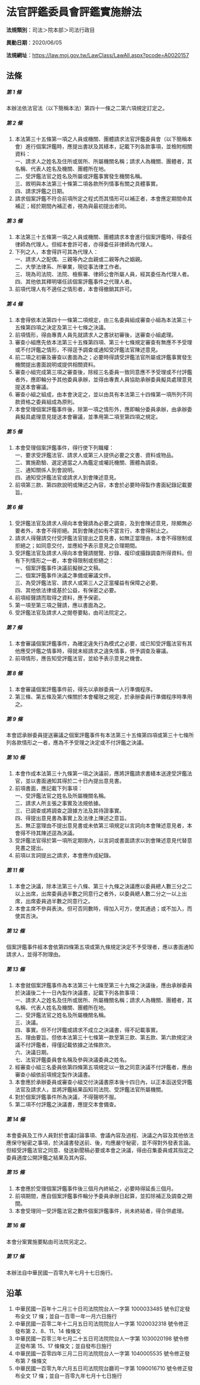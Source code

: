 # 法官評鑑委員會評鑑實施辦法



**法規類別**：司法＞院本部＞司法行政目

**異動日期**：2020/06/05  

**法規網址**：https://law.moj.gov.tw/LawClass/LawAll.aspx?pcode=A0020157



## 法條
##### 第 1 條
本辦法依法官法（以下簡稱本法）第四十一條之二第六項規定訂定之。

##### 第 2 條
1. 本法第三十五條第一項之人員或機關、團體請求法官評鑑委員會（以下簡稱本會）進行個案評鑑時，應提出書狀及其繕本，記載下列各款事項，並檢附相關資料：  
一、請求人之姓名及住所或居所、所屬機關名稱；請求人為機關、團體者，其名稱、代表人姓名及機關、團體所在地。  
二、受評鑑法官之姓名及所屬或評鑑事實發生機關名稱。  
三、敘明與本法第三十條第二項各款所列情事有關之具體事實。  
四、請求評鑑之日期。
1. 請求個案評鑑不符合前項所定之程式而其情形可以補正者，本會應定期間命其補正；經於期間內補正者，視為與最初提出者同。

##### 第 3 條
1. 本法第三十五條第一項之人員或機關、團體請求本會進行個案評鑑時，得委任律師為代理人。但經本會許可者，亦得委任非律師為代理人。
1. 下列之人，本會得許可其為代理人：  
一、請求人之配偶、三親等內之血親或二親等內之姻親。  
二、大學法律系、所畢業，現從事法律工作者。  
三、現為司法院、法院、檢察署、律師公會所屬人員，經其委任為代理人者。  
四、其他依其釋明堪任該個案評鑑事件之代理人者。
1. 前項代理人有不適任之情形者，本會得撤銷其許可。

##### 第 4 條
1. 本會得依本法第四十一條第二項規定，由三名委員組成審查小組為本法第三十五條第四項之決定及第三十七條之決議。
1. 前項情形，得由專責人員先就請求人之書狀初審後，送審查小組處理。
1. 審查小組應先依本法第三十五條第四項、第三十七條規定審查有無應不予受理或不付評鑑之情形，不得逕予調查或通知受評鑑法官陳述意見。
1. 前二項之初審及審查以書面為之；必要時得請受評鑑法官所屬或評鑑事實發生機關提出書面說明或提供相關資料。
1. 審查小組完成第三項之審查後，除經三名委員一致同意應不予受理或不付評鑑者外，應即輪分予其他委員承辦，並得由專責人員協助承辦委員擬具處理意見提送本會審議。
1. 審查小組之組成，由本會決定之，並以由具有本法第三十四條第一項所列不同款資格之委員組成為原則。
1. 本會受理個案評鑑事件後，除第一項之情形外，應即輪分委員承辦，由承辦委員擬具處理意見提送本會審議，並準用第二項至第四項之規定。

##### 第 5 條
1. 本會受理個案評鑑事件，得行使下列職權：  
一、要求受評鑑法官、請求人或第三人提供必要之文書、資料或物品。  
二、實施勘驗、選定適當之人為鑑定或囑託機關、團體為調查。  
三、通知關係人到會說明。  
四、通知受評鑑法官或請求人到會陳述意見。
1. 前項第三款、第四款說明或陳述之內容，本會於必要時得製作書面紀錄記載要旨。

##### 第 6 條
1. 受評鑑法官及請求人得向本會聲請為必要之調查，及到會陳述意見，除顯無必要者外，本會不得拒絕。其到會陳述如有不當言行，本會得制止之。
1. 請求人得聲請交付受評鑑法官提出之意見書，如無正當理由，本會不得限制或拒絕之；如同意交付，並應給予表示意見之合理期間。
1. 受評鑑法官及請求人得向本會聲請閱覽、抄錄、複印或攝錄調查所得資料。但有下列情形之一者，本會得限制或拒絕之：  
一、個案評鑑事件決議前擬辦之文稿。  
二、個案評鑑事件決議之準備或審議文件。  
三、為受評鑑法官、請求人或第三人之正當權益有保障之必要。  
四、其他依法律或基於公益，有保密之必要。
1. 前項經聲請而取得之資料，應予保密。
1. 第一項至第三項之聲請，應以書面為之。
1. 受評鑑法官及請求人之閱卷要點，由司法院定之。

##### 第 7 條
1. 本會審議個案評鑑事件，為確定違失行為模式之必要，或已知受評鑑法官有其他應受評鑑之情事時，得就未經請求之違失情事，併予調查及審議。
1. 前項情形，應告知受評鑑法官，並給予表示意見之機會。

##### 第 8 條
1. 本會審議個案評鑑事件前，得先以承辦委員一人行準備程序。
1. 第三條、第五條及第六條關於本會權限之規定，於承辦委員行準備程序時準用之。

##### 第 9 條
本會認承辦委員提送審議之個案評鑑事件有本法第三十五條第四項或第三十七條所列各款情形之一者，應為不予受理之決定或不付評鑑之決議。

##### 第 10 條
1. 本會作成本法第三十九條第一項之決議前，應將評鑑請求書繕本送達受評鑑法官，並以書面通知其得於二十日內提出意見書。
1. 前項書面，應記載下列事項：  
一、受評鑑法官之姓名及所屬機關名稱。  
二、請求人所主張之事實及法規依據。  
三、已調查或將調查之證據方法及其待證事實。  
四、得提出意見書為事實上及法律上陳述之意旨。  
五、無正當理由不提出意見書或未依第三項規定以言詞向本會陳述意見者，本會得不待其陳述逕為決議。
1. 受評鑑法官得於第一項所定期限內，以言詞或書面請求以到會陳述意見代替意見書之提出。
1. 前項以言詞提出之請求，本會應作成紀錄。

##### 第 11 條
1. 本會之決議，除本法第三十八條、第三十九條之決議應以委員總人數三分之二以上出席，出席委員過半數之同意行之者外，以委員總人數二分之一以上出席，出席委員過半數之同意行之。
1. 本會主席不參與表決。但可否同數時，得加入可方，使其通過；或不加入，而使其否決。

##### 第 12 條
個案評鑑事件經本會依第四條第五項或第九條規定決定不予受理者，應以書面通知請求人，並得不附理由。

##### 第 13 條
1. 本會就個案評鑑事件為本法第三十七條至第三十九條之決議後，應由承辦委員於決議後二十一日內製作決議書，記載下列各款事項：  
一、請求人之姓名及住所或居所、所屬機關名稱；請求人為機關、團體者，其名稱、代表人姓名及機關、團體所在地。  
二、受評鑑法官之姓名及所屬機關名稱。  
三、決議。  
四、事實。但不付評鑑或請求不成立之決議書，得不記載事實。  
五、理由要旨。但依本法第三十七條第一款至第三款、第五款、第六款規定決議不付評鑑者，得僅記載依據之法條款次。  
六、決議日期。  
七、法官評鑑委員會名稱及參與決議委員之姓名。
1. 經審查小組三名委員依第四條第五項規定以一致之同意決議不付評鑑者，應由審查小組依前項規定製作決議書。
1. 本會應於承辦委員或審查小組交付決議書原本後十四日內，以正本函送受評鑑法官及請求人，並將評鑑結果函知司法院、受評鑑法官所屬機關。
1. 對於個案評鑑事件所為決議，不得聲明不服。
1. 第二項不付評鑑之決議書，應提交本會備查。

##### 第 14 條
本會委員及工作人員對於會議討論事項、會議內容及過程、決議之內容及其他依法應保守秘密之事項，於決議書發送前、後，均應嚴守秘密，並不得對外發表言論。但經受評鑑法官之同意、發送新聞稿必要或本會之決議，得由召集委員或其指定之委員適度公開評鑑之結果及其內容。

##### 第 15 條
1. 本會應於受理個案評鑑事件後三個月內終結之，必要時得延長三個月。
1. 前項期間，應自個案評鑑事件輪分予委員承辦日起算，並扣除補正及調查之期間。
1. 本會受理同一受評鑑法官之數件個案評鑑事件，尚未終結者，得合併處理。

##### 第 16 條
本會分案實施要點由司法院另定之。

##### 第 17 條
本辦法自中華民國一百零九年七月十七日施行。

## 沿革
1. 中華民國一百年十二月三十日司法院院台人一字第 1000033485 號令訂定發布全文 17 條；並自一百零一年一月六日施行
1. 中華民國一百零二年十二月五日司法院院台人一字第 1020032318 號令修正發布第 2、8、11、14 條條文
1. 中華民國一百零三年七月二十五日司法院院台人一字第 1030020198 號令修正發布第 15、17 條條文；並自發布日施行
1. 中華民國一百零四年三月二日司法院院台人一字第 1040005535 號令修正發布第 7  條條文
1. 中華民國一百零九年六月五日司法院院台廳司一字第 1090016710 號令修正發布全文 17 條；並自一百零九年七月十七日施行
